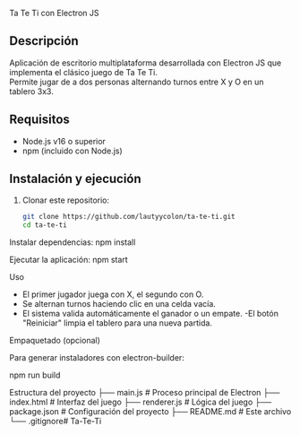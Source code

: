 Ta Te Ti con Electron JS

## Descripción
Aplicación de escritorio multiplataforma desarrollada con Electron JS que implementa el clásico juego de Ta Te Ti.  
Permite jugar de a dos personas alternando turnos entre X y O en un tablero 3x3.

## Requisitos
- Node.js v16 o superior
- npm (incluido con Node.js)

## Instalación y ejecución
1. Clonar este repositorio:
   ```bash
   git clone https://github.com/lautyycolon/ta-te-ti.git
   cd ta-te-ti

Instalar dependencias:
npm install

Ejecutar la aplicación:
npm start

Uso

- El primer jugador juega con X, el segundo con O.
- Se alternan turnos haciendo clic en una celda vacía.
- El sistema valida automáticamente el ganador o un empate.
-El botón "Reiniciar" limpia el tablero para una nueva partida.

Empaquetado (opcional)

Para generar instaladores con electron-builder:

npm run build

Estructura del proyecto
├── main.js          # Proceso principal de Electron
├── index.html       # Interfaz del juego
├── renderer.js      # Lógica del juego
├── package.json     # Configuración del proyecto
├── README.md        # Este archivo
└── .gitignore#   T a - T e - T i 
 
 
